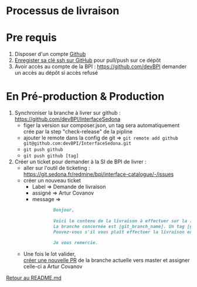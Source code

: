 Processus de livraison
=============

# Pre requis

1. Disposer d'un compte [Github](https://github.com/)
3. [Enregister sa clé ssh sur GitHub](https://github.com/settings/ssh/new) pour pull/push sur ce dépôt
2. Avoir accès au compte de la BPI : https://github.com/devBPI
   demander un accès au dépôt si accès refusé


#  En Pré-production & Production

1. Synchroniser la branche à livrer sur github : https://github.com/devBPI/InterfaceSedona
    - figer la version sur composer.json, un tag sera automatiquement crée par la step "check-release" de la pipline
    - ajouter le remote dans la config de git
      => ```git remote add github git@github.com:devBPI/InterfaceSedona.git```
    - ```git push github```
    - ```git push github [tag]```
2. Créer un ticket pour demander à la SI de BPI de livrer :
    - aller sur l'outil de ticketing : https://git.sedona.fr/redmine/bpi/interface-catalogue/-/issues
    - créer un nouveau ticket
        - Label => Demande de livraison
        - assigné => Artur Covanov
        - message =>
          ```markdown
                  Bonjour,     
                       
                  Voici le contenu de la livraison à effectuer sur la (préprod/prod) : [redmine_roadmap_link]     
                  La branche concernée est [git_branch_name]. Un tag [git_tag_name] fige cette version.     
                  Pouvez-vous s'il vous plaît effectuer la livraison en (préprod/prod) ?     
                       
                  Je vous remercie.     
          ```
   - Une fois le lot valider,    
     [créer une nouvelle PR](https://github.com/devBPI/InterfaceSedona/pulls) de la branche actuelle vers master et assigner celle-ci a Artur Covanov



[Retour au README.md](../README.md)
